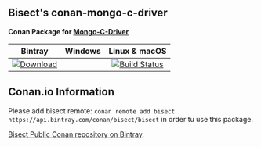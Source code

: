## Bisect's conan-mongo-c-driver

**Conan Package for [Mongo-C-Driver](https://github.com/mongodb/mongo-c-driver)**

| Bintray | Windows | Linux & macOS | 
|:--------:|:---------:|:-----------------:|
| [ ![Download](https://api.bintray.com/packages/bisect/bisect/mongo-c-driver%3Abisect/images/download.svg) ](https://bintray.com/bisect/bisect/mongo-c-driver%3Abisect/_latestVersion)| | [![Build Status](https://travis-ci.org/bisect-pt/conan-mongo-c-driver.svg?branch=testing%2F1.11.0)](https://travis-ci.org/bisect-pt/conan-mongo-c-driver)|

## Conan.io Information

Please add bisect remote: `conan remote add bisect https://api.bintray.com/conan/bisect/bisect` in order tu use this package.

[Bisect Public Conan repository on Bintray](https://bintray.com/bisect/bisect).
